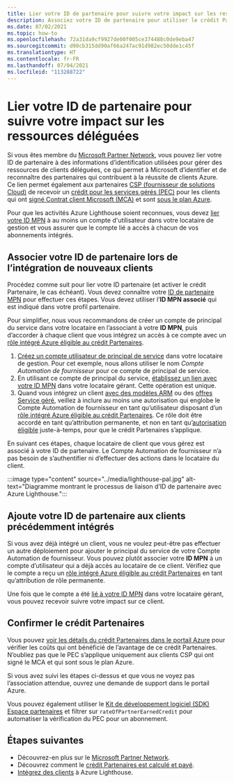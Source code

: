 ```yaml
---
title: Lier votre ID de partenaire pour suivre votre impact sur les ressources déléguées
description: Associez votre ID de partenaire pour utiliser le crédit Partenaires sur des ressources de clients que vous gérez par le biais d’Azure Lighthouse.
ms.date: 07/02/2021
ms.topic: how-to
ms.openlocfilehash: 72a31da9cf9927de00f005ce374488c0de9eba47
ms.sourcegitcommit: d90cb315dd90af66a247ac91d982ec50dde1c45f
ms.translationtype: HT
ms.contentlocale: fr-FR
ms.lasthandoff: 07/04/2021
ms.locfileid: "113288722"
---
```

# <a name="link-your-partner-id-to-track-your-impact-on-delegated-resources"></a>Lier votre ID de partenaire pour suivre votre impact sur les ressources déléguées 

Si vous êtes membre du [Microsoft Partner Network](https://partner.microsoft.com/), vous pouvez lier votre ID de partenaire à des informations d’identification utilisées pour gérer des ressources de clients déléguées, ce qui permet à Microsoft d’identifier et de reconnaître des partenaires qui contribuent à la réussite de clients Azure. Ce lien permet également aux partenaires [CSP (fournisseur de solutions Cloud)](/partner-center/csp-overview) de recevoir un [crédit pour les services gérés (PEC)](/partner-center/partner-earned-credit) pour les clients qui ont [signé Contrat client Microsoft (MCA)](/partner-center/confirm-customer-agreement) et sont [sous le plan Azure](/partner-center/azure-plan-get-started).

Pour que les activités Azure Lighthouse soient reconnues, vous devez [lier votre ID MPN](../../cost-management-billing/manage/link-partner-id.md) à au moins un compte d'utilisateur dans votre locataire de gestion et vous assurer que le compte lié a accès à chacun de vos abonnements intégrés.

## <a name="associate-your-partner-id-when-you-onboard-new-customers"></a>Associer votre ID de partenaire lors de l’intégration de nouveaux clients

Procédez comme suit pour lier votre ID partenaire (et activer le crédit Partenaire, le cas échéant). Vous devez connaître votre [ID de partenaire MPN](/partner-center/partner-center-account-setup#locate-your-mpn-id) pour effectuer ces étapes. Vous devez utiliser l’**ID MPN associé** qui est indiqué dans votre profil partenaire.

Pour simplifier, nous vous recommandons de créer un compte de principal du service dans votre locataire en l’associant à votre **ID MPN**, puis d’accorder à chaque client que vous intégrez un accès à ce compte avec un [rôle intégré Azure éligible au crédit Partenaires](/partner-center/azure-roles-perms-pec).

1. [Créez un compte utilisateur de principal de service](../../active-directory/develop/howto-authenticate-service-principal-powershell.md) dans votre locataire de gestion. Pour cet exemple, nous allons utiliser le nom *Compte Automation de fournisseur* pour ce compte de principal de service.
1. En utilisant ce compte de principal du service, [établissez un lien avec votre ID MPN](../../cost-management-billing/manage/link-partner-id.md#link-to-a-partner-id) dans votre locataire gérant. Cette opération est unique.
1. Quand vous intégrez un client [avec des modèles ARM](onboard-customer.md) ou des [offres Service géré](publish-managed-services-offers.md), veillez à inclure au moins une autorisation qui englobe le Compte Automation de fournisseur en tant qu’utilisateur disposant d’un [rôle intégré Azure éligible au crédit Partenaires](/partner-center/azure-roles-perms-pec). Ce rôle doit être accordé en tant qu’attribution permanente, et non en tant qu’[autorisation éligible](create-eligible-authorizations.md) juste-à-temps, pour que le crédit Partenaires s’applique.

En suivant ces étapes, chaque locataire de client que vous gérez est associé à votre ID de partenaire. Le Compte Automation de fournisseur n’a pas besoin de s’authentifier ni d’effectuer des actions dans le locataire du client.

:::image type="content" source="../media/lighthouse-pal.jpg" alt-text="Diagramme montrant le processus de liaison d’ID de partenaire avec Azure Lighthouse.":::

## <a name="add-your-partner-id-to-previously-onboarded-customers"></a>Ajoute votre ID de partenaire aux clients précédemment intégrés

Si vous avez déjà intégré un client, vous ne voulez peut-être pas effectuer un autre déploiement pour ajouter le principal du service de votre Compte Automation de fournisseur. Vous pouvez plutôt associer votre **ID MPN** à un compte d’utilisateur qui a déjà accès au locataire de ce client. Vérifiez que le compte a reçu un [rôle intégré Azure éligible au crédit Partenaires](/partner-center/azure-roles-perms-pec) en tant qu’attribution de rôle permanente.

Une fois que le compte a été [lié à votre ID MPN](../../cost-management-billing/manage/link-partner-id.md#link-to-a-partner-id) dans votre locataire gérant, vous pouvez recevoir suivre votre impact sur ce client.

## <a name="confirm-partner-earned-credit"></a>Confirmer le crédit Partenaires

Vous pouvez [voir les détails du crédit Partenaires dans le portail Azure](/partner-center/partner-earned-credit-explanation#azure-cost-management) pour vérifier les coûts qui ont bénéficié de l’avantage de ce crédit Partenaires. N’oubliez pas que le PEC s’applique uniquement aux clients CSP qui ont signé le MCA et qui sont sous le plan Azure.

Si vous avez suivi les étapes ci-dessus et que vous ne voyez pas l’association attendue, ouvrez une demande de support dans le portail Azure.

Vous pouvez également utiliser le [Kit de développement logiciel (SDK) Espace partenaires](/partner-center/develop/get-invoice-unbilled-consumption-lineitems) et filtrer sur `rateOfPartnerEarnedCredit` pour automatiser la vérification du PEC pour un abonnement.

## <a name="next-steps"></a>Étapes suivantes

- Découvrez-en plus sur le [Microsoft Partner Network](/partner-center/mpn-overview).
- Découvrez comment le [crédit Partenaires est calculé et payé](/partner-center/partner-earned-credit-explanation).
- [Intégrez des clients](onboard-customer.md) à Azure Lighthouse.